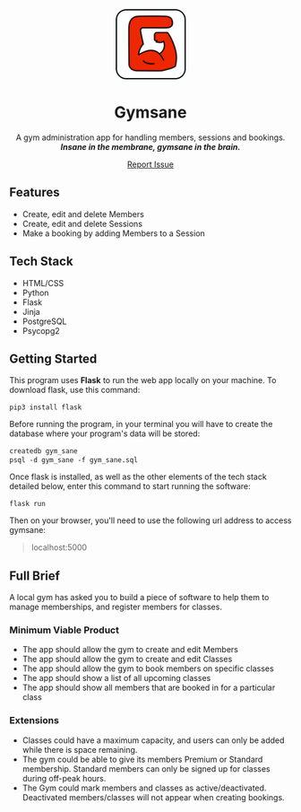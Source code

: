 <div align="center">
  <a href="https://github.com/sf-adams/gym_sane">
    <img src="static/img/gymsane_favicon.svg" alt="Logo" width="125" height="125">
  </a>
  <h1>Gymsane</h1>

A gym administration app for handling members, sessions and bookings.
<br>
<strong><em>Insane in the membrane, gymsane in the brain.</em></strong>

<!-- <img src = "static/demo_part_one.gif" width ="400" /> <img src = "static/demo_part_two.gif" width ="400" /> -->

[Report Issue](https://github.com/sf-adams/gym_sane/issues)

</div>

## Features
- Create, edit and delete Members
- Create, edit and delete Sessions
- Make a booking by adding Members to a Session

## Tech Stack
- HTML/CSS
- Python
- Flask
- Jinja
- PostgreSQL
- Psycopg2

## Getting Started
This program uses **Flask** to run the web app locally on your machine. To download flask, use this command:
```terminal
pip3 install flask
```

Before running the program, in your terminal you will have to create the database where your program's data will be stored:
```terminal
createdb gym_sane
psql -d gym_sane -f gym_sane.sql
```

Once flask is installed, as well as the other elements of the tech stack detailed below, enter this command to start running the software:
```terminal
flask run
```

Then on your browser, you'll need to use the following url address to access gymsane:
>localhost:5000

## Full Brief

A local gym has asked you to build a piece of software to help them to manage memberships, and register members for classes.

### Minimum Viable Product

- The app should allow the gym to create and edit Members
- The app should allow the gym to create and edit Classes
- The app should allow the gym to book members on specific classes
- The app should show a list of all upcoming classes
- The app should show all members that are booked in for a particular class

### Extensions

- Classes could have a maximum capacity, and users can only be added while there is space remaining.
- The gym could be able to give its members Premium or Standard membership. Standard members can only be signed up for classes during off-peak hours.
- The Gym could mark members and classes as active/deactivated. Deactivated members/classes will not appear when creating bookings.